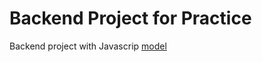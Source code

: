 # Backend Project for Practice 

Backend project with Javascrip
[model](https://app.eraser.io/workspace/JMgcHthfLqaOswu5IgM7)
